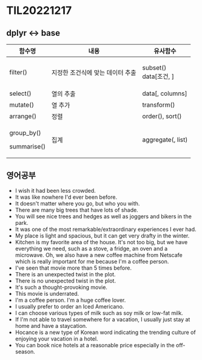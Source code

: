 # TIL20221217

## dplyr ↔ base

| 함수명                                 | 내용                 | 유사함수                          |
| ----------------------------------- | ------------------ | ----------------------------- |
| filter()                            | 지정한 조건식에 맞는 데이터 추출 | <p>subset()<br>data[조건, ]</p> |
| select()                            | 열의 추출              | data\[, columns]              |
| mutate()                            | 열 추가               | transform()                   |
| arrange()                           | 정렬                 | order(), sort()               |
| <p>group_by()</p><p>summarise()</p> | 집계                 | aggregate(, list)             |

## 영어공부

* I wish it had been less crowded.
* It was like nowhere I'd ever been before.
* It doesn't matter where you go, but who you with.
* There are many big trees that have lots of shade.
* You will see nice trees and hedges as well as joggers and bikers in the park.
* It was one of the most remarkable/extraordinary experiences I ever had.
* My place is light and spacious, but it can get very drafty in the winter.
* Kitchen is my favorite area of the house. It's not too big, but we have everything we need, such as a stove, a fridge, an oven and a microwave. Oh, we also have a new coffee machine from Netscafe which is really important for me because I'm a coffee person.
* I've seen that movie more than 5 times before.
* There is an unexpected twist in the plot.
* There is no unexpected twist in the plot.
* It's such a thought-provoking movie.
* This movie is underrated.
* I'm a coffee person. I'm a huge coffee lover.
* I usually prefer to order an Iced Americano.
* I can choose various types of milk such as soy milk or low-fat milk.
* If I'm not able to travel somewhere for a vacation, I usually just stay at home and have a staycation.
* Hocance is a new type of Korean word indicating the trending culture of enjoying your vacation in a hotel.
* You can book nice hotels at a reasonable price especially in the off-season.
